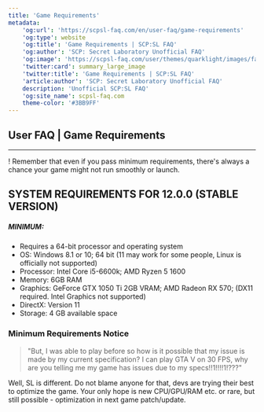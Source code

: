 ```yaml
---
title: 'Game Requirements'
metadata:
    'og:url': 'https://scpsl-faq.com/en/user-faq/game-requirements'
    'og:type': website
    'og:title': 'Game Requirements | SCP:SL FAQ'
    'og:author': 'SCP: Secret Laboratory Unofficial FAQ'
    'og:image': 'https://scpsl-faq.com/user/themes/quarklight/images/favicon.png'
    'twitter:card': summary_large_image
    'twitter:title': 'Game Requirements | SCP:SL FAQ'
    'article:author': 'SCP: Secret Laboratory Unofficial FAQ'
    description: 'Unofficial SCP:SL FAQ'
    'og:site_name': scpsl-faq.com
    theme-color: '#3BB9FF'
---
```


<head>
    <script async src="https://arc.io/widget.min.js#fcrqEmJg"></script>
</head>

## User FAQ | Game Requirements

***

! Remember that even if you pass minimum requirements, there's always a chance your game might not run smoothly or launch.
## **SYSTEM REQUIREMENTS FOR 12.0.0 (STABLE VERSION)**
##### MINIMUM:
- Requires a 64-bit processor and operating system
- OS: Windows 8.1 or 10; 64 bit (11 may work for some people, Linux is officially not supported)
- Processor: Intel Core i5-6600k; AMD Ryzen 5 1600
- Memory: 6GB RAM
- Graphics: GeForce GTX 1050 Ti 2GB VRAM; AMD Radeon RX 570; (DX11 required. Intel Graphics not supported)
- DirectX: Version 11
- Storage: 4 GB available space

### Minimum Requirements Notice

> "But, I was able to play before so how is it possible that my issue is made by my current specification? I can play GTA V on 30 FPS, why are you telling me my game has issues due to my specs!!1!!!!1!???"</cite>

Well, SL is different. Do not blame anyone for that, devs are trying their best to optimize the game. Your only hope is new CPU/GPU/RAM etc. or rare, but still possible - optimization in next game patch/update.